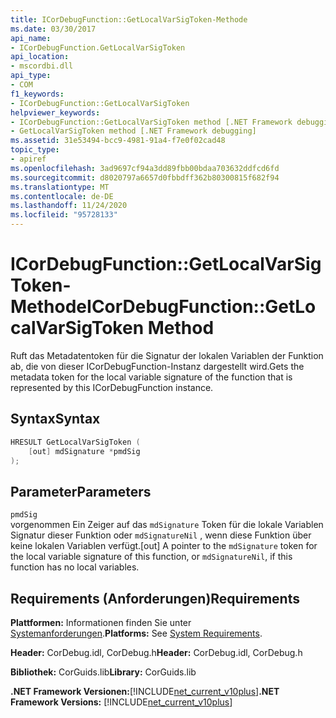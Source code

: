 ```yaml
---
title: ICorDebugFunction::GetLocalVarSigToken-Methode
ms.date: 03/30/2017
api_name:
- ICorDebugFunction.GetLocalVarSigToken
api_location:
- mscordbi.dll
api_type:
- COM
f1_keywords:
- ICorDebugFunction::GetLocalVarSigToken
helpviewer_keywords:
- ICorDebugFunction::GetLocalVarSigToken method [.NET Framework debugging]
- GetLocalVarSigToken method [.NET Framework debugging]
ms.assetid: 31e53494-bcc9-4981-91a4-f7e0f02cad48
topic_type:
- apiref
ms.openlocfilehash: 3ad9697cf94a3dd89fbb00bdaa703632ddfcd6fd
ms.sourcegitcommit: d8020797a6657d0fbbdff362b80300815f682f94
ms.translationtype: MT
ms.contentlocale: de-DE
ms.lasthandoff: 11/24/2020
ms.locfileid: "95728133"
---
```

# <a name="icordebugfunctiongetlocalvarsigtoken-method"></a><span data-ttu-id="d6c80-102">ICorDebugFunction::GetLocalVarSigToken-Methode</span><span class="sxs-lookup"><span data-stu-id="d6c80-102">ICorDebugFunction::GetLocalVarSigToken Method</span></span>

<span data-ttu-id="d6c80-103">Ruft das Metadatentoken für die Signatur der lokalen Variablen der Funktion ab, die von dieser ICorDebugFunction-Instanz dargestellt wird.</span><span class="sxs-lookup"><span data-stu-id="d6c80-103">Gets the metadata token for the local variable signature of the function that is represented by this ICorDebugFunction instance.</span></span>  
  
## <a name="syntax"></a><span data-ttu-id="d6c80-104">Syntax</span><span class="sxs-lookup"><span data-stu-id="d6c80-104">Syntax</span></span>  
  
```cpp  
HRESULT GetLocalVarSigToken (  
    [out] mdSignature *pmdSig  
);  
```  
  
## <a name="parameters"></a><span data-ttu-id="d6c80-105">Parameter</span><span class="sxs-lookup"><span data-stu-id="d6c80-105">Parameters</span></span>  

 `pmdSig`  
 <span data-ttu-id="d6c80-106">vorgenommen Ein Zeiger auf das `mdSignature` Token für die lokale Variablen Signatur dieser Funktion oder `mdSignatureNil` , wenn diese Funktion über keine lokalen Variablen verfügt.</span><span class="sxs-lookup"><span data-stu-id="d6c80-106">[out] A pointer to the `mdSignature` token for the local variable signature of this function, or `mdSignatureNil`, if this function has no local variables.</span></span>  
  
## <a name="requirements"></a><span data-ttu-id="d6c80-107">Requirements (Anforderungen)</span><span class="sxs-lookup"><span data-stu-id="d6c80-107">Requirements</span></span>  

 <span data-ttu-id="d6c80-108">**Plattformen:** Informationen finden Sie unter [Systemanforderungen](../../get-started/system-requirements.md).</span><span class="sxs-lookup"><span data-stu-id="d6c80-108">**Platforms:** See [System Requirements](../../get-started/system-requirements.md).</span></span>  
  
 <span data-ttu-id="d6c80-109">**Header:** CorDebug.idl, CorDebug.h</span><span class="sxs-lookup"><span data-stu-id="d6c80-109">**Header:** CorDebug.idl, CorDebug.h</span></span>  
  
 <span data-ttu-id="d6c80-110">**Bibliothek:** CorGuids.lib</span><span class="sxs-lookup"><span data-stu-id="d6c80-110">**Library:** CorGuids.lib</span></span>  
  
 <span data-ttu-id="d6c80-111">**.NET Framework Versionen:**[!INCLUDE[net_current_v10plus](../../../../includes/net-current-v10plus-md.md)]</span><span class="sxs-lookup"><span data-stu-id="d6c80-111">**.NET Framework Versions:** [!INCLUDE[net_current_v10plus](../../../../includes/net-current-v10plus-md.md)]</span></span>

